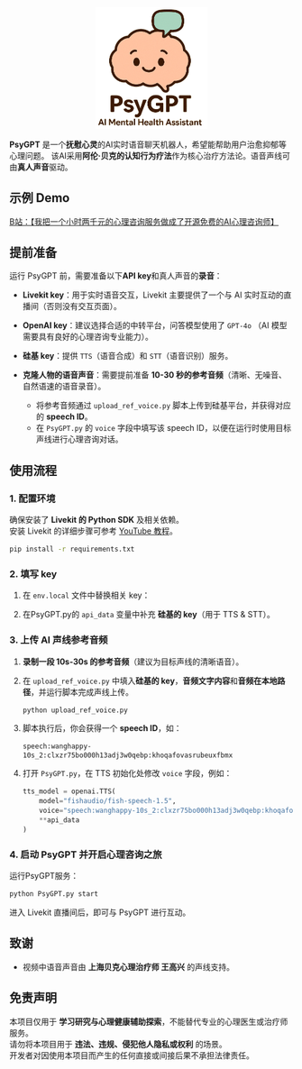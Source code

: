 <p align="center">
  <img src="assets/chat_transparent.png" alt="PsyGPT Logo" width="200"/>
</p>

<!-- # PsyGPT -->

**PsyGPT** 是一个**抚慰心灵**的AI实时语音聊天机器人，希望能帮助用户治愈抑郁等心理问题。
该AI采用**阿伦·贝克的认知行为疗法**作为核心治疗方法论。语音声线可由**真人声音**驱动。

<!-- --- -->

## 示例 Demo

[B站：【我把一个小时两千元的心理咨询服务做成了开源免费的AI心理咨询师】](https://www.bilibili.com/video/BV1WSkEY6EUd/?share_source=copy_web)

<!-- --- -->

## 提前准备

运行 PsyGPT 前，需要准备以下**API key**和真人声音的**录音**：

* **Livekit key**：用于实时语音交互，Livekit 主要提供了一个与 AI 实时互动的直播间（否则没有交互页面）。

* **OpenAI key**：建议选择合适的中转平台，问答模型使用了 `GPT-4o` （AI 模型需要具有良好的心理咨询专业能力）。

* **硅基 key**：提供 `TTS`（语音合成）和 `STT`（语音识别）服务。

* **克隆人物的语音声音**：需要提前准备 **10-30 秒的参考音频**（清晰、无噪音、自然语速的语音录音）。  
  - 将参考音频通过 `upload_ref_voice.py` 脚本上传到硅基平台，并获得对应的 **speech ID**。  
  - 在 `PsyGPT.py` 的 `voice` 字段中填写该 speech ID，以便在运行时使用目标声线进行心理咨询对话。  


## 使用流程

### 1. 配置环境

确保安装了 **Livekit 的 Python SDK** 及相关依赖。  
安装 Livekit 的详细步骤可参考 [YouTube 教程](https://www.youtube.com/watch?v=_8VHac0M7d8&ab_channel=AiAustin)。

```bash
pip install -r requirements.txt
```

<!-- --- -->

### 2. 填写 key

1. 在 `env.local` 文件中替换相关 key：  

2. 在PsyGPT.py的 `api_data` 变量中补充 **硅基的 key**（用于 TTS & STT）。

<!-- --- -->

### 3. 上传 AI 声线参考音频

1. **录制一段 10s-30s 的参考音频**（建议为目标声线的清晰语音）。  
2. 在 `upload_ref_voice.py` 中填入**硅基的 key**，**音频文字内容**和**音频在本地路径**，并运行脚本完成声线上传。  
   ```bash
   python upload_ref_voice.py
   ```
3. 脚本执行后，你会获得一个 **speech ID**，如：  
   ```
   speech:wanghappy-10s_2:clxzr75bo000h13adj3w0qebp:khoqafovasrubeuxfbmx
   ```
4. 打开 `PsyGPT.py`，在 TTS 初始化处修改 `voice` 字段，例如：  

   ```python
   tts_model = openai.TTS(
       model="fishaudio/fish-speech-1.5",
       voice="speech:wanghappy-10s_2:clxzr75bo000h13adj3w0qebp:khoqafovasrubeuxfbmx",
       **api_data
   )
   ```

<!-- --- -->

### 4. 启动 PsyGPT 并开启心理咨询之旅
运行PsyGPT服务：
```bash
python PsyGPT.py start
```
进入 Livekit 直播间后，即可与 PsyGPT 进行互动。

<!-- --- -->

## 致谢

* 视频中语音声音由 **上海贝克心理治疗师 王高兴** 的声线支持。

## 免责声明

本项目仅用于 **学习研究与心理健康辅助探索**，不能替代专业的心理医生或治疗师服务。  
请勿将本项目用于 **违法、违规、侵犯他人隐私或权利** 的场景。  
开发者对因使用本项目而产生的任何直接或间接后果不承担法律责任。 